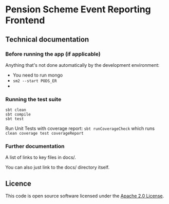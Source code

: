 # Pension Scheme Event Reporting Frontend

## Technical documentation

### Before running the app (if applicable)

Anything that's not done automatically by the development environment:

- You need to run mongo
- ```sm2 --start PODS_ER```
- 

### Running the test suite

```
sbt clean
sbt compile
sbt test
```

Run Unit Tests with coverage report: `sbt runCoverageCheck` which runs `clean coverage test coverageReport`

### Further documentation

A list of links to key files in docs/.

You can also just link to the docs/ directory itself.

## Licence

This code is open source software licensed under the [Apache 2.0 License]("http://www.apache.org/licenses/LICENSE-2.0.html").
